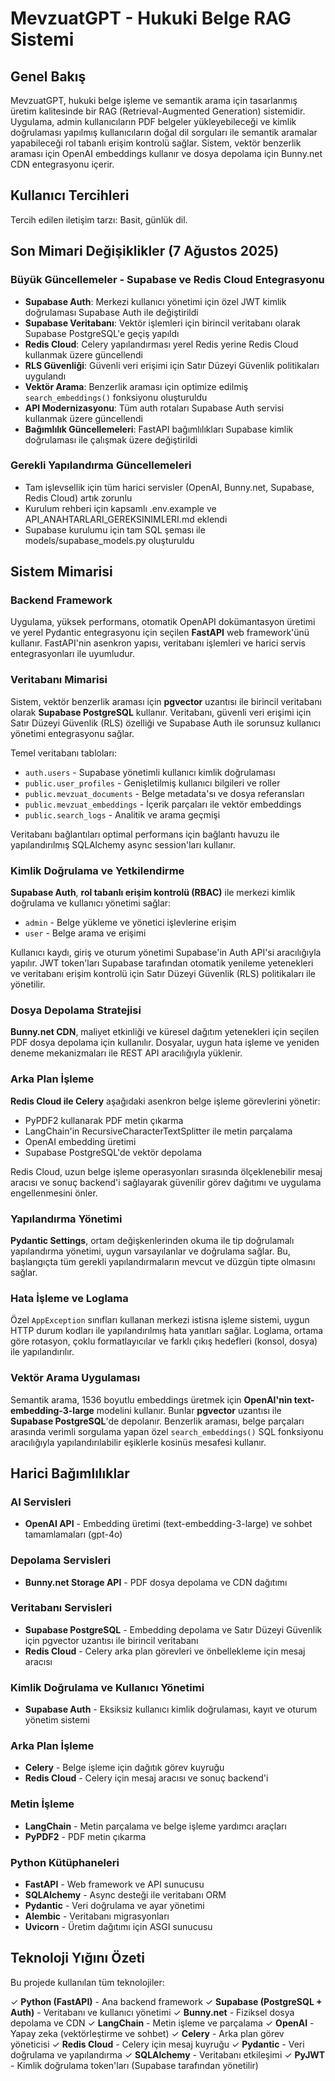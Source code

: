 # MevzuatGPT - Hukuki Belge RAG Sistemi

## Genel Bakış

MevzuatGPT, hukuki belge işleme ve semantik arama için tasarlanmış üretim kalitesinde bir RAG (Retrieval-Augmented Generation) sistemidir. Uygulama, admin kullanıcıların PDF belgeler yükleyebileceği ve kimlik doğrulaması yapılmış kullanıcıların doğal dil sorguları ile semantik aramalar yapabileceği rol tabanlı erişim kontrolü sağlar. Sistem, vektör benzerlik araması için OpenAI embeddings kullanır ve dosya depolama için Bunny.net CDN entegrasyonu içerir.

## Kullanıcı Tercihleri

Tercih edilen iletişim tarzı: Basit, günlük dil.

## Son Mimari Değişiklikler (7 Ağustos 2025)

### Büyük Güncellemeler - Supabase ve Redis Cloud Entegrasyonu
- **Supabase Auth**: Merkezi kullanıcı yönetimi için özel JWT kimlik doğrulaması Supabase Auth ile değiştirildi
- **Supabase Veritabanı**: Vektör işlemleri için birincil veritabanı olarak Supabase PostgreSQL'e geçiş yapıldı
- **Redis Cloud**: Celery yapılandırması yerel Redis yerine Redis Cloud kullanmak üzere güncellendi
- **RLS Güvenliği**: Güvenli veri erişimi için Satır Düzeyi Güvenlik politikaları uygulandı
- **Vektör Arama**: Benzerlik araması için optimize edilmiş `search_embeddings()` fonksiyonu oluşturuldu
- **API Modernizasyonu**: Tüm auth rotaları Supabase Auth servisi kullanmak üzere güncellendi
- **Bağımlılık Güncellemeleri**: FastAPI bağımlılıkları Supabase kimlik doğrulaması ile çalışmak üzere değiştirildi

### Gerekli Yapılandırma Güncellemeleri
- Tam işlevsellik için tüm harici servisler (OpenAI, Bunny.net, Supabase, Redis Cloud) artık zorunlu
- Kurulum rehberi için kapsamlı .env.example ve API_ANAHTARLARI_GEREKSINIMLERI.md eklendi
- Supabase kurulumu için tam SQL şeması ile models/supabase_models.py oluşturuldu

## Sistem Mimarisi

### Backend Framework
Uygulama, yüksek performans, otomatik OpenAPI dokümantasyon üretimi ve yerel Pydantic entegrasyonu için seçilen **FastAPI** web framework'ünü kullanır. FastAPI'nin asenkron yapısı, veritabanı işlemleri ve harici servis entegrasyonları ile uyumludur.

### Veritabanı Mimarisi
Sistem, vektör benzerlik araması için **pgvector** uzantısı ile birincil veritabanı olarak **Supabase PostgreSQL** kullanır. Veritabanı, güvenli veri erişimi için Satır Düzeyi Güvenlik (RLS) özelliği ve Supabase Auth ile sorunsuz kullanıcı yönetimi entegrasyonu sağlar.

Temel veritabanı tabloları:
- `auth.users` - Supabase yönetimli kullanıcı kimlik doğrulaması
- `public.user_profiles` - Genişletilmiş kullanıcı bilgileri ve roller
- `public.mevzuat_documents` - Belge metadata'sı ve dosya referansları
- `public.mevzuat_embeddings` - İçerik parçaları ile vektör embeddings
- `public.search_logs` - Analitik ve arama geçmişi

Veritabanı bağlantıları optimal performans için bağlantı havuzu ile yapılandırılmış SQLAlchemy async session'ları kullanır.

### Kimlik Doğrulama ve Yetkilendirme
**Supabase Auth**, **rol tabanlı erişim kontrolü (RBAC)** ile merkezi kimlik doğrulama ve kullanıcı yönetimi sağlar:
- `admin` - Belge yükleme ve yönetici işlevlerine erişim
- `user` - Belge arama ve erişimi

Kullanıcı kaydı, giriş ve oturum yönetimi Supabase'in Auth API'si aracılığıyla yapılır. JWT token'ları Supabase tarafından otomatik yenileme yetenekleri ve veritabanı erişim kontrolü için Satır Düzeyi Güvenlik (RLS) politikaları ile yönetilir.

### Dosya Depolama Stratejisi
**Bunny.net CDN**, maliyet etkinliği ve küresel dağıtım yetenekleri için seçilen PDF dosya depolama için kullanılır. Dosyalar, uygun hata işleme ve yeniden deneme mekanizmaları ile REST API aracılığıyla yüklenir.

### Arka Plan İşleme
**Redis Cloud ile Celery** aşağıdaki asenkron belge işleme görevlerini yönetir:
- PyPDF2 kullanarak PDF metin çıkarma
- LangChain'in RecursiveCharacterTextSplitter ile metin parçalama
- OpenAI embedding üretimi
- Supabase PostgreSQL'de vektör depolama

Redis Cloud, uzun belge işleme operasyonları sırasında ölçeklenebilir mesaj aracısı ve sonuç backend'i sağlayarak güvenilir görev dağıtımı ve uygulama engellenmesini önler.

### Yapılandırma Yönetimi
**Pydantic Settings**, ortam değişkenlerinden okuma ile tip doğrulamalı yapılandırma yönetimi, uygun varsayılanlar ve doğrulama sağlar. Bu, başlangıçta tüm gerekli yapılandırmaların mevcut ve düzgün tipte olmasını sağlar.

### Hata İşleme ve Loglama
Özel `AppException` sınıfları kullanan merkezi istisna işleme sistemi, uygun HTTP durum kodları ile yapılandırılmış hata yanıtları sağlar. Loglama, ortama göre rotasyon, çoklu formatlayıcılar ve farklı çıkış hedefleri (konsol, dosya) ile yapılandırılır.

### Vektör Arama Uygulaması
Semantik arama, 1536 boyutlu embeddings üretmek için **OpenAI'nin text-embedding-3-large** modelini kullanır. Bunlar **pgvector** uzantısı ile **Supabase PostgreSQL**'de depolanır. Benzerlik araması, belge parçaları arasında verimli sorgulama yapan özel `search_embeddings()` SQL fonksiyonu aracılığıyla yapılandırılabilir eşiklerle kosinüs mesafesi kullanır.

## Harici Bağımlılıklar

### AI Servisleri
- **OpenAI API** - Embedding üretimi (text-embedding-3-large) ve sohbet tamamlamaları (gpt-4o)

### Depolama Servisleri
- **Bunny.net Storage API** - PDF dosya depolama ve CDN dağıtımı

### Veritabanı Servisleri
- **Supabase PostgreSQL** - Embedding depolama ve Satır Düzeyi Güvenlik için pgvector uzantısı ile birincil veritabanı
- **Redis Cloud** - Celery arka plan görevleri ve önbellekleme için mesaj aracısı

### Kimlik Doğrulama ve Kullanıcı Yönetimi
- **Supabase Auth** - Eksiksiz kullanıcı kimlik doğrulaması, kayıt ve oturum yönetim sistemi

### Arka Plan İşleme
- **Celery** - Belge işleme için dağıtık görev kuyruğu
- **Redis Cloud** - Celery için mesaj aracısı ve sonuç backend'i

### Metin İşleme
- **LangChain** - Metin parçalama ve belge işleme yardımcı araçları
- **PyPDF2** - PDF metin çıkarma

### Python Kütüphaneleri
- **FastAPI** - Web framework ve API sunucusu
- **SQLAlchemy** - Async desteği ile veritabanı ORM
- **Pydantic** - Veri doğrulama ve ayar yönetimi
- **Alembic** - Veritabanı migrasyonları
- **Uvicorn** - Üretim dağıtımı için ASGI sunucusu

## Teknoloji Yığını Özeti

Bu projede kullanılan tüm teknolojiler:

✓ **Python (FastAPI)** - Ana backend framework
✓ **Supabase (PostgreSQL + Auth)** - Veritabanı ve kullanıcı yönetimi
✓ **Bunny.net** - Fiziksel dosya depolama ve CDN
✓ **LangChain** - Metin işleme ve parçalama
✓ **OpenAI** - Yapay zeka (vektörleştirme ve sohbet)
✓ **Celery** - Arka plan görev yöneticisi
✓ **Redis Cloud** - Celery için mesaj kuyruğu
✓ **Pydantic** - Veri doğrulama ve yapılandırma
✓ **SQLAlchemy** - Veritabanı etkileşimi
✓ **PyJWT** - Kimlik doğrulama token'ları (Supabase tarafından yönetilir)